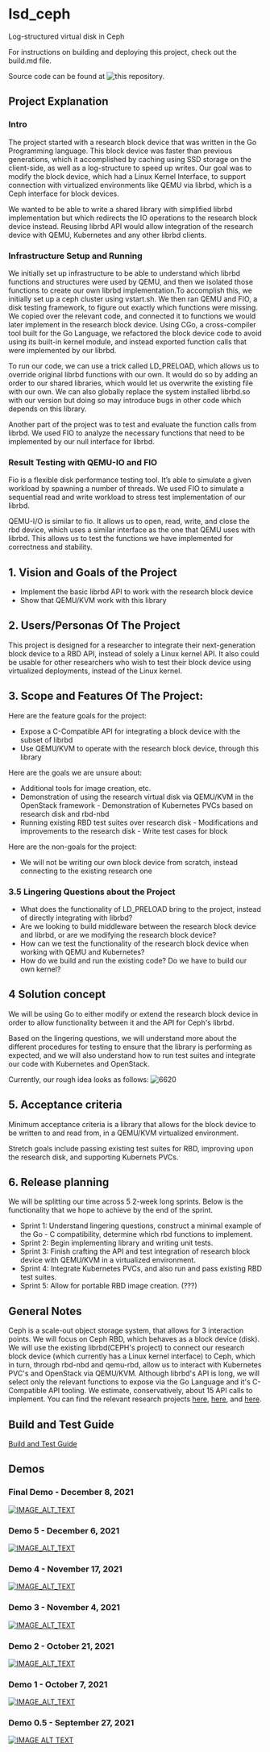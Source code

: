 # lsd_ceph

Log-structured virtual disk in Ceph

For instructions on building and deploying this project, check out the build.md file.

Source code can be found at ![this](https://github.com/SiddheshRane/librbdbs3) repository.

## Project Explanation

### Intro
The project started with a research block device that was written in the Go Programming language. This block device was faster than previous generations, which it accomplished by caching using SSD storage on the client-side, as well as a log-structure to speed up writes. Our goal was to modify the block device, which had a Linux Kernel Interface, to support connection with virtualized environments like QEMU via librbd, which is a Ceph interface for block devices.

We wanted to be able to write a shared library with simplified librbd implementation but which redirects the IO operations to the research block device instead. Reusing librbd API would allow integration of the research device with QEMU, Kubernetes and any other librbd clients.

### Infrastructure Setup and Running
We initially set up infrastructure to be able to understand which librbd functions and structures were used by QEMU, and then we isolated those functions to create our own librbd implementation.To accomplish this, we initially set up a ceph cluster using vstart.sh.  We then ran QEMU and FIO, a disk testing framework, to figure out exactly which functions were missing. We copied over the relevant code, and connected it to functions we would later implement in the research block device. Using CGo, a cross-compiler tool built for the Go Language, we refactored the block device code to avoid using its built-in kernel module, and instead exported function calls that were implemented by our librbd. 

To run our code, we can use a trick called LD_PRELOAD, which allows us to override original librbd functions with our own. It would do so by adding an order to our shared libraries, which would let us overwrite the existing file with our own. We can also  globally replace the system installed librbd.so with our version but doing so may introduce bugs in other code which depends on this library.

Another part of the project was to test and evaluate the function calls from librbd. We used FIO to analyze the necessary functions that need to be implemented by our null interface for librbd. 

### Result Testing with QEMU-IO and FIO 
Fio is a flexible disk performance testing tool. It’s able to simulate a given workload by spawning a number of threads. We used FIO to simulate a sequential read and write workload to stress test implementation of our librbd. 

QEMU-I/O is similar to fio. It allows us to open, read, write, and close the rbd device, which uses a similar interface as the one that QEMU uses with librbd. This allows us to test the functions we have implemented for correctness and stability.


## 1. Vision and Goals of the Project

 -  Implement the basic librbd API to work with the research block device
 -  Show that QEMU/KVM work with this library

## 2. Users/Personas Of The Project

This project is designed for a researcher to integrate their next-generation block device to a RBD API, instead of solely a Linux kernel API. It also could be usable for other researchers who wish to test their block device using virtualized deployments, instead of the Linux kernel.

## 3. Scope and Features Of The Project:

  Here are the feature goals for the project:
  
  - Expose a C-Compatible API for integrating a block device with the subset of librbd
  - Use QEMU/KVM to operate with the research block device, through this library
  
 
  Here are the goals we are unsure about:
  
   - Additional tools for image creation, etc.
   - Demonstration of using the research virtual disk via QEMU/KVM in the OpenStack framework
    - Demonstration of Kubernetes PVCs based on research disk and rbd-nbd
   - Running existing RBD test suites over research disk
    - Modifications and improvements to the research disk
    -  Write test cases for block 
  
  Here are the non-goals for the project:
  
   - We will not be writing our own block device from scratch, instead connecting to the existing research one
   
### 3.5 Lingering Questions about the Project

  - What does the functionality of LD_PRELOAD bring to the project, instead of directly integrating with librbd?
  - Are we looking to build middleware between the research block device and librbd, or are we modifying the research block device?
  - How can we test the functionality of the research block device when working with QEMU and Kubernetes?
  - How do we build and run the existing code? Do we have to build our own kernel?

## 4 Solution concept

 We will be using Go to either modify or extend the research block device in order to allow functionality between it and the API for Ceph's librbd.
 
 Based on the lingering questions, we will understand more about the different procedures for testing to ensure that the library is performing as expected, and we will also understand how to run test suites and integrate our code with Kubernetes and OpenStack.
 
 Currently, our rough idea looks as follows:
 ![6620](https://user-images.githubusercontent.com/74415990/134605606-0dfd21b2-eaa9-4efd-b1c6-d8b88bd33544.png)

## 5. Acceptance criteria

Minimum acceptance criteria is a library that allows for the block device to be written to and read from, in a QEMU/KVM virtualized environment.

Stretch goals include passing existing test suites for RBD, improving upon the research disk, and supporting Kubernets PVCs.

## 6. Release planning
 We will be splitting our time across 5 2-week long sprints. Below is the functionality that we hope to achieve by the end of the sprint.
 
 - Sprint 1: Understand lingering questions, construct a minimal example of the Go - C compatibility, determine which rbd functions to implement.
 - Sprint 2: Begin implementing library and writing unit tests.
 - Sprint 3: Finish crafting the API and test integration of research block device with QEMU/KVM in a virtualized environment.
 - Sprint 4: Integrate Kubernetes PVCs, and also run and pass existing RBD test suites.
 - Sprint 5: Allow for portable RBD image creation. (???)

## General Notes

Ceph is a scale-out object storage system, that allows for 3 interaction points. We will focus on Ceph RBD, which behaves as a block device (disk). We will use the existing librbd(CEPH's project) to connect our research block device (which currently has a Linux kernel interface) to Ceph, which in turn, through rbd-nbd and qemu-rbd, allow us to interact with Kubernetes PVC's and OpenStack via QEMU/KVM. Although librbd's API is long, we will select only the relevant functions to expose via the Go Language and it's C-Compatible API tooling. We estimate, conservatively, about 15 API calls to implement. You can find the relevant research projects [here](https://github.com/asch/dis), [here](https://github.com/asch/bs3), and [here](https://github.com/asch/buse).

## Build and Test Guide
[Build and Test Guide](/build.md)

## Demos

### Final Demo - December 8, 2021
[![IMAGE_ALT_TEXT](http://img.youtube.com/vi/wpOsMVFjCA0/0.jpg)](https://youtu.be/wpOsMVFjCA0 "Log structured virtual disk Final Project")
### Demo 5 - December 6, 2021
[![IMAGE_ALT_TEXT](http://img.youtube.com/vi/kH5t9IzIbu4/0.jpg)](https://youtu.be/kH5t9IzIbu4 "Log structured virtual disk for Ceph NEU CS6620 Demo #5")
### Demo 4 - November 17, 2021
[![IMAGE_ALT_TEXT](http://img.youtube.com/vi/3aT3UE8M4LY/0.jpg)](https://youtu.be/3aT3UE8M4LY "Log structured virtual disk for Ceph NEU CS6620 Demo #4")
### Demo 3 - November 4, 2021
[![IMAGE_ALT_TEXT](http://img.youtube.com/vi/ECu2aU-uKKQ/0.jpg)](https://www.youtube.com/watch?v=ECu2aU-uKKQ "Log structured virtual disk for Ceph NEU CS6620 Demo #3")
### Demo 2 - October 21, 2021
[![IMAGE_ALT_TEXT](http://img.youtube.com/vi/2DXEPQgI0OM/0.jpg)](https://www.youtube.com/watch?v=2DXEPQgI0OM "Log structured virtual disk for Ceph NEU CS6620 Demo #2")

### Demo 1 - October 7, 2021
[![IMAGE_ALT_TEXT](http://img.youtube.com/vi/ycN05trcXdA/0.jpg)](https://www.youtube.com/watch?v=ycN05trcXdA "Log structured virtual disk for Ceph NEU CS6620 Demo #1")

### Demo 0.5 - September 27, 2021

[![IMAGE ALT TEXT](http://img.youtube.com/vi/-0fYlONZotE/0.jpg)](http://www.youtube.com/watch?v=-0fYlONZotE "Log structured virtual disk for Ceph NEU CS6620 Demo #0.5")
